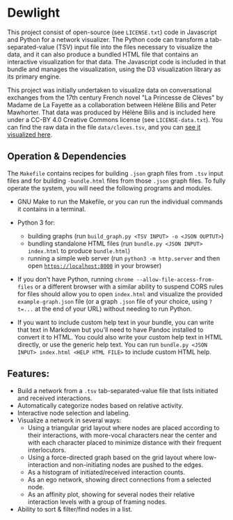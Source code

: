 # Dewlight

This project consist of open-source (see `LICENSE.txt`) code in
Javascript and Python for a network visualizer. The Python code can
transform a tab-separated-value (TSV) input file into the files necessary
to visualize the data, and it can also produce a bundled HTML file that
contains an interactive visualization for that data. The Javascript code
is included in that bundle and manages the visualization, using the D3
visualization library as its primary engine.

This project was initially undertaken to visualize data on conversational
exchanges from the 17th century French novel "La Princesse de Clèves" by
Madame de La Fayette as a collaboration between Hélène Bilis and Peter
Mawhorter. That data was produced by Hélène Bilis and is included here
under a CC-BY 4.0 Creative Commons license (see `LICENSE-data.txt`). You
can find the raw data in the file `data/cleves.tsv`, and you can [see it
visualized here](https://solsword.github.io/dewlight/out/cleves-bundle.html).


## Operation & Dependencies

The `Makefile` contains recipes for building `.json` graph files from
`.tsv` input files and for building `-bundle.html` files from those
`.json` graph files. To fully operate the system, you will need the
following programs and modules.

- GNU Make to run the Makefile, or you can run the individual commands it
  contains in a terminal.

- Python 3 for:
    * building graphs (run `build_graph.py <TSV INPUT> -o <JSON OUPTUT>`)
    * bundling standalone HTML files (run `bundle.py <JSON INPUT>
      index.html` to produce `bundle.html`)
    * running a simple web server (run `python3 -m http.server` and then
      open [`https://localhost:8000`](https://localhost:8000) in your
      browser)

- If you don't have Python, running `chrome --allow-file-access-from-files`
  or a different browser with a similar ability to suspend CORS rules for
  files should allow you to open `index.html` and visualize the provided
  `example-graph.json` file (or a graph `.json` file of your choice,
  using `?t=...` at the end of your URL) without needing to run Python.

- If you want to include custom help text in your bundle, you can write
  that text in Markdown but you'll need to have Pandoc installed to
  convert it to HTML. You could also write your custom help text in HTML
  directly, or use the generic help text. You can run `bundle.py <JSON
  INPUT> index.html <HELP HTML FILE>` to include custom HTML help.


## Features:

- Build a network from a `.tsv` tab-separated-value file that lists initiated
  and received interactions.
- Automatically categorize nodes based on relative activity.
- Interactive node selection and labeling.
- Visualize a network in several ways:
    * Using a triangular grid layout where nodes are placed according to
      their interactions, with more-vocal characters near the center and
      with each character placed to minimize distance with their frequent
      interlocutors.
    * Using a force-directed graph based on the grid layout where
      low-interaction and non-initiating nodes are pushed to the edges.
    * As a histogram of initiated/received interaction counts.
    * As an ego network, showing direct connections from a selected node.
    * As an affinity plot, showing for several nodes their relative interaction
      levels with a group of framing nodes.
- Ability to sort & filter/find nodes in a list.
